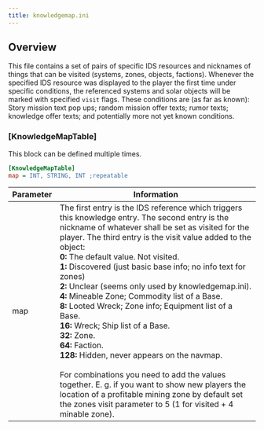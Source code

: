 ```yaml
---
title: knowledgemap.ini
---
```


## Overview

This file contains a set of pairs of specific IDS resources and nicknames of things that can be visited (systems, zones, objects, factions). Whenever the specified IDS resource was displayed to the player the first time under specific conditions, the referenced systems and solar objects will be marked with specified `visit` flags. These conditions are (as far as known): Story mission text pop ups; random mission offer texts; rumor texts; knowledge offer texts; and potentially more not yet known conditions.

### [KnowledgeMapTable]

This block can be defined multiple times.

```ini
[KnowledgeMapTable]
map = INT, STRING, INT ;repeatable
```

| Parameter  | Information                                                                                           |
| ---------- | ----------------------------------------------------------------------------------------------------- |
| map        | The first entry is the IDS reference which triggers this knowledge entry. The second entry is the nickname of whatever shall be set as visited for the player. The third entry is the visit value added to the object: <br />**0:** The default value. Not visited. <br />**1:** Discovered (just basic base info; no info text for zones) <br />**2:** Unclear (seems only used by knowledgemap.ini). <br />**4:** Mineable Zone; Commodity list of a Base. <br />**8:** Looted Wreck; Zone info; Equipment list of a Base. <br />**16:** Wreck; Ship list of a Base. <br />**32:** Zone. <br />**64:** Faction. <br />**128:** Hidden, never appears on the navmap.<br /><br />For combinations you need to add the values together. E. g. if you want to show new players the location of a profitable mining zone by default set the zones visit parameter to 5 (1 for visited + 4 minable zone). |
